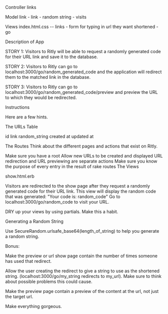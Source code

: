 Controller
links

Model
link
	- link
	- random string
	- visits

Views
index.html.css -- links
	- form for typing in url they want shortened
	- 
go






Description of App

STORY 1: Visitors to Ritly will be able to request a randomly generated code for their URL link and save it to the database.

STORY 2: Visitors to Ritly can go to localhost:3000/go/random_generated_code and the application will redirect them to the matched link in the database.

STORY 3: Visitors to Ritly can go to localhost:3000/go/random_generated_code/preview and preview the URL to which they would be redirected.

Instructions

Here are a few hints.

The URLs Table

id	link	random_string	created at	updated at

The Routes
Think about the different pages and actions that exist on Ritly.

Make sure you have a root
Allow new URLs to be created and displayed
URL redirection and URL previewing are separate actions
Make sure you know the purpose of every entry in the result of rake routes
The Views

show.html.erb

Visitors are redirected to the show page after they request a randomly generated code for their URL link. This view will display the random code that was generated: "Your code is: random_code" Go to localhost:3000/go/random_code to visit your URL.

DRY up your views by using partials. Make this a habit.

Generating a Random String

Use SecureRandom.urlsafe_base64(length_of_string) to help you generate a random string.

Bonus:

Make the preview or url show page contain the number of times someone has used that redirect.

Allow the user creating the redirect to give a string to use as the shortened string. (localhost:3000/go/my_string redirects to my_url). Make sure to think about possible problems this could cause.

Make the preview page contain a preview of the content at the url, not just the target url.

Make everything gorgeous.
